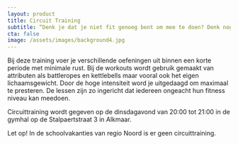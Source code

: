 ```yaml
---
layout: product
title: Circuit Training
subtitle: “Denk je dat je niet fit genoeg bent om mee te doen? Denk nog eens na!"
cta: false
image: /assets/images/background4.jpg
---
```


Bij deze training voer je verschillende oefeningen uit binnen een korte periode met minimale rust. Bij de workouts wordt gebruik gemaakt van attributen als battleropes en kettlebells maar vooral ook het eigen lichaamsgewicht. Door de hoge intensiteit word je uitgedaagd om maximaal te presteren. De lessen zijn zo ingericht dat iedereen ongeacht hun fitness niveau kan meedoen.

Circuittraining wordt gegeven op de dinsdagavond van 20:00 tot 21:00 in de gymhal op de Stalpaertstraat 3 in Alkmaar.

Let op! In de schoolvakanties van regio Noord is er geen circuittraining.